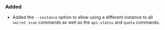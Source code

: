 ### Added

- Added the `--instance` option to allow using a different instance to all `secret scan` commands as well as the `api-status` and `quota` commands.
